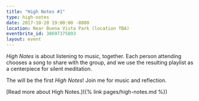 ```yaml
---
title: "High Notes #1"
type: high-notes
date: 2017-10-20 19:00:00 -0800
location: Near Buena Vista Park (location TBA)
eventbrite_id: 38697375893
layout: event
---
```


_High Notes_ is about listening to music, together. Each person attending chooses a song to share with the group, and we use the resulting playlist as a centerpiece for silent meditation.

The will be the first _High Notes_! Join me for music and reflection.

[Read more about High Notes.]({% link pages/high-notes.md %})
